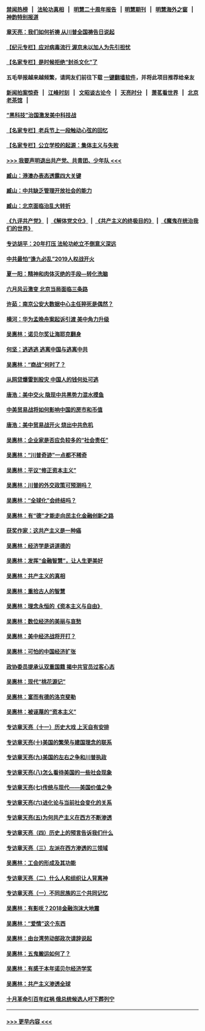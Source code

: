 #### [禁闻热榜](热点新闻.md?=0)  &nbsp;&nbsp;|&nbsp;&nbsp; [法轮功真相](https://github.com/gfw-breaker/truth/blob/master/README.md?=0) &nbsp;&nbsp;|&nbsp;&nbsp; [明慧二十周年报告](https://github.com/gfw-breaker/mh-reports/blob/master/README.md?=0) &nbsp;&nbsp;|&nbsp;&nbsp;[明慧期刊](https://github.com/gfw-breaker/mh-qikan) &nbsp;&nbsp;|&nbsp;&nbsp; [明慧海外之窗](https://github.com/gfw-breaker/mh-news/blob/master/README.md?=0) &nbsp;&nbsp;|&nbsp;&nbsp; [神韵特别报道](https://github.com/gfw-breaker/mh-news/blob/master/shenyun.md?=0)
#### [章天亮：我们如何祈祷 从川普全国祷告日说起](../pages/nsc423/n11944627.md?t=03180332) 
#### [【纪元专栏】应对病毒流行 渥京未以加人为先引担忧](../pages/nsc423/n11875714.md?t=03180332) 
#### [【名家专栏】是时候拒绝“封杀文化”了](../pages/nsc423/n11814093.md?t=03180332) 
#### 五毛举报越来越频繁，请网友们前往下载 [一键翻墙软件](https://github.com/gfw-breaker/ssr-accounts)，并将此项目推荐给亲友
#### [新闻拍案惊奇](https://github.com/gfw-breaker/banned-news/blob/master/pages/link4.md) &nbsp;&nbsp;|&nbsp;&nbsp; [江峰时刻](https://github.com/gfw-breaker/banned-news/blob/master/pages/link4.md) &nbsp;&nbsp;|&nbsp;&nbsp; [文昭谈古论今](https://github.com/gfw-breaker/banned-news/blob/master/pages/link4.md) &nbsp;&nbsp;|&nbsp;&nbsp; [天亮时分](https://github.com/gfw-breaker/banned-news/blob/master/pages/link4.md) &nbsp;&nbsp;|&nbsp;&nbsp; [萧茗看世界](https://github.com/gfw-breaker/banned-news/blob/master/pages/link4.md) &nbsp;&nbsp;|&nbsp;&nbsp; [北京老茶馆](https://github.com/gfw-breaker/banned-news/blob/master/pages/link4.md) &nbsp;&nbsp;|&nbsp;&nbsp; 
#### [“黑科技”治国激发美中科技战](../pages/nsc423/n11638056.md?t=03180332) 
#### [【名家专栏】老兵节上一段触动心弦的回忆](../pages/nsc423/n11646016.md?t=03180332) 
#### [【名家专栏】公立学校的起源：集体主义与失败](../pages/nsc423/n11601833.md?t=03180332) 
#### [>>> 我要声明退出共产党、共青团、少年队 <<<](https://github.com/begood0513/goodnews/blob/master/quit/letter.md) 
#### [臧山：港澳办表态透露四大关键](../pages/nsc423/n11421628.md?t=03180332) 
#### [臧山：中共缺乏管理开放社会的能力](../pages/nsc423/n11407457.md?t=03180332) 
#### [臧山：北京面临治乱大转折](../pages/nsc423/n11406895.md?t=03180332) 
#### [《九评共产党》](https://github.com/begood0513/9ping.md/blob/master/README.md) &nbsp;|&nbsp; [《解体党文化》](../../../../jtdwh.md/blob/master/README.md)  &nbsp;|&nbsp; [《共产主义的终极目的》](../../../../gczydzjmd.md/blob/master/README.md) &nbsp;|&nbsp; [《魔鬼在统治我们的世界》](../../../../mgztzwmdsj.md/blob/master/README.md) 
#### [专访胡平：20年打压 法轮功屹立不倒意义深远](../pages/nsc423/n11398800.md?t=03180332) 
#### [中共最怕“逢九必乱”2019人权战开火](../pages/nsc423/n11385248.md?t=03180332) 
#### [夏一阳：精神和肉体灭绝的手段—转化洗脑](../pages/nsc423/n11368250.md?t=03180332) 
#### [六月风云激变 北京当局面临三条路](../pages/nsc423/n11313668.md?t=03180332) 
#### [许茹：南京公安大数据中心主任猝死是偶然？](../pages/nsc423/n11064744.md?t=03180332) 
#### [横河：华为孟晚舟案起诉引渡 美中角力升级](../pages/nsc423/n11027230.md?t=03180332) 
#### [吴惠林：诺贝尔奖让海耶克翻身](../pages/nsc423/n10890049.md?t=03180332) 
#### [何坚：逃逃逃 逃离中国与逃离中共](../pages/nsc423/n10592891.md?t=03180332) 
#### [吴惠林：“商战”何时了？](../pages/nsc423/n10573558.md?t=03180332) 
#### [从网贷爆雷到股灾 中国人的钱何处可逃](../pages/nsc423/n10572800.md?t=03180332) 
#### [唐浩：美中交火 隐现中共黑势力混水摸鱼](../pages/nsc423/n10544040.md?t=03180332) 
#### [中美贸易战将如何影响中国的房市和币值](../pages/nsc423/n10543697.md?t=03180332) 
#### [唐浩：美中贸易战开火 烧出中共危机](../pages/nsc423/n10540126.md?t=03180332) 
#### [吴惠林：企业家是否应负较多的“社会责任”](../pages/nsc423/n10535022.md?t=03180332) 
#### [吴惠林：“川普奇迹”一点都不稀奇](../pages/nsc423/n10512808.md?t=03180332) 
#### [吴惠林：平议“修正资本主义”](../pages/nsc423/n10495724.md?t=03180332) 
#### [吴惠林：川普的外交政策可预测吗？](../pages/nsc423/n10462387.md?t=03180332) 
#### [吴惠林：“全球化”会终结吗？](../pages/nsc423/n10452838.md?t=03180332) 
#### [吴惠林：有“德”才能走向民主化金融创新之路](../pages/nsc423/n10432292.md?t=03180332) 
#### [获奖作家：这共产主义是一种癌](../pages/nsc423/n10431541.md?t=03180332) 
#### [吴惠林：经济学是讲道德的](../pages/nsc423/n10398014.md?t=03180332) 
#### [吴惠林：发挥“金融智慧”，让人生更美好](../pages/nsc423/n10375019.md?t=03180332) 
#### [吴惠林：共产主义的真相](../pages/nsc423/n10351394.md?t=03180332) 
#### [吴惠林：重拾古人的智慧](../pages/nsc423/n10337691.md?t=03180332) 
#### [吴惠林：理念永恒的《资本主义与自由》](../pages/nsc423/n10316274.md?t=03180332) 
#### [吴惠林：数位经济的美丽与哀愁](../pages/nsc423/n10292946.md?t=03180332) 
#### [吴惠林：美中经济战将开打？](../pages/nsc423/n10258825.md?t=03180332) 
#### [吴惠林：可怕的中国经济扩张](../pages/nsc423/n10219147.md?t=03180332) 
#### [政协委员提承认双重国籍 揭中共官员过客心态](../pages/nsc423/n10208809.md?t=03180332) 
#### [吴惠林：现代“桃花源记”](../pages/nsc423/n10185234.md?t=03180332) 
#### [吴惠林：富而有德的洛克斐勒](../pages/nsc423/n10142264.md?t=03180332) 
#### [吴惠林：被诬蔑的“资本主义”](../pages/nsc423/n10124816.md?t=03180332) 
#### [专访章天亮（十一）历史大戏 上天自有安排](../pages/nsc423/n10094905.md?t=03180332) 
#### [专访章天亮(十)美国的繁荣与建国理念的联系](../pages/nsc423/n10094899.md?t=03180332) 
#### [专访章天亮(九)美国的左右之争和川普执政](../pages/nsc423/n10094889.md?t=03180332) 
#### [专访章天亮(八)怎么看待美国的一些社会现象](../pages/nsc423/n10094857.md?t=03180332) 
#### [专访章天亮(七)传统与现代——美国价值之争](../pages/nsc423/n10093140.md?t=03180332) 
#### [专访章天亮(六)进化论与当前社会变化的关系](../pages/nsc423/n10092036.md?t=03180332) 
#### [专访章天亮(五)为何共产主义在西方不断渗透](../pages/nsc423/n10083620.md?t=03180332) 
#### [专访章天亮（四）历史上的预言告诉我们什么](../pages/nsc423/n10083606.md?t=03180332) 
#### [专访章天亮（三）左派在西方渗透的三领域](../pages/nsc423/n10081115.md?t=03180332) 
#### [吴惠林：工会的形成及其功能](../pages/nsc423/n10080633.md?t=03180332) 
#### [专访章天亮（二）什么人和组织让人背离神](../pages/nsc423/n10076637.md?t=03180332) 
#### [专访章天亮（一）不同民族的三个共同记忆](../pages/nsc423/n10074188.md?t=03180332) 
#### [吴惠林：有影呒？2018金融泡沫大地震](../pages/nsc423/n10040534.md?t=03180332) 
#### [吴惠林：“爱情”这个东西](../pages/nsc423/n10019423.md?t=03180332) 
#### [吴惠林：由台湾劳动部政次请辞说起](../pages/nsc423/n9979679.md?t=03180332) 
#### [吴惠林：五鬼搬运如何了？](../pages/nsc423/n9925338.md?t=03180332) 
#### [吴惠林：有感于本年诺贝尔经济学奖](../pages/nsc423/n9871883.md?t=03180332) 
#### [吴惠林：共产主义渗透全球](../pages/nsc423/n9812748.md?t=03180332) 
#### [十月革命引百年红祸 俄总统候选人吁下葬列宁](../pages/nsc423/n9810182.md?t=03180332) 

----
#### [ >>> 更早内容 <<< ](../indexes/nsc423-earlier.md)
